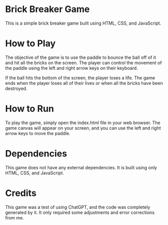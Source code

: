 # Brick Breaker Game
This is a simple brick breaker game built using HTML, CSS, and JavaScript.

# How to Play
The objective of the game is to use the paddle to bounce the ball off of it and hit all the bricks on the screen. The player can control the movement of the paddle using the left and right arrow keys on their keyboard.

If the ball hits the bottom of the screen, the player loses a life. The game ends when the player loses all of their lives or when all the bricks have been destroyed.

# How to Run
To play the game, simply open the index.html file in your web browser. The game canvas will appear on your screen, and you can use the left and right arrow keys to move the paddle.

# Dependencies
This game does not have any external dependencies. It is built using only HTML, CSS, and JavaScript.

# Credits
This game was a test of using ChatGPT, and the code was completely generated by it. It only required some adjustments and error corrections from me.
